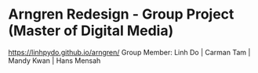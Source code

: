 # Arngren Redesign - Group Project (Master of Digital Media)
https://linhpydo.github.io/arngren/
Group Member: Linh Do | Carman Tam | Mandy Kwan | Hans Mensah
